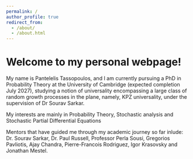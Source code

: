 ```yaml
---
permalink: /
author_profile: true
redirect_from: 
  - /about/
  - /about.html
---
```


<h1>Welcome to my personal webpage!</h1>

My name is Pantelelis Tassopoulos, and I am currently pursuing a PhD in Probability Theory at the University of Cambridge (expected completion July 2027), studying a notion of universality encompassing a large class of random growth processes in the plane, namely, KPZ universality, under the supervision of Dr Sourav Sarkar.

My interests are mainly in Probability Theory, Stochastic analysis and Stochastic Partial Differential Equations

Mentors that have guided me through my academic journey so far inlude: Dr. Sourav Sarkar, Dr. Paul Russell, Professor Perla Sousi, Gregorios Pavliotis, Ajay Chandra, Pierre-Francois Rodriguez, Igor Krasovsky and Jonathan Mestel.
